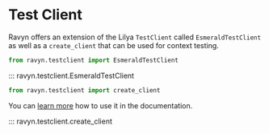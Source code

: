 # Test Client

Ravyn offers an extension of the Lilya `TestClient` called `EsmeraldTestClient` as well
as a `create_client` that can be used for context testing.

```python
from ravyn.testclient import EsmeraldTestClient
```

::: ravyn.testclient.EsmeraldTestClient

```python
from ravyn.testclient import create_client
```

You can [learn more](https://ravyn.dev/testclient/#context-manager-create_client) how to
use it in the documentation.

::: ravyn.testclient.create_client
